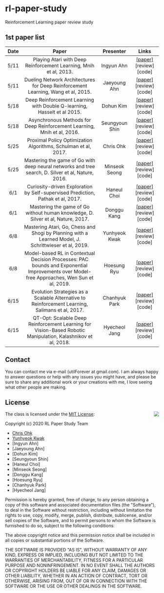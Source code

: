 # rl-paper-study

Reinforcement Learning paper review study

## 1st paper list

Date | Paper | Presenter | Links
:---: | :---: | :---: | :---:
5/11 | Playing Atari with Deep Reinforcement Learning, Mnih et al, 2013. | Ingyun Ahn | [[paper]](https://www.cs.toronto.edu/~vmnih/docs/dqn.pdf) [review] [code]
5/11 | Dueling Network Architectures for Deep Reinforcement Learning, Wang et al, 2015. | Jaeyoung Ahn | [[paper]](https://arxiv.org/abs/1511.06581) [review] [code]
5/18 | Deep Reinforcement Learning with Double Q-learning, Hasselt et al 2015. | Dohun Kim | [[paper]](https://arxiv.org/abs/1509.06461) [review] [code]
5/18 | Asynchronous Methods for Deep Reinforcement Learning, Mnih et al, 2016. | Seungyoun Shin | [[paper]](https://arxiv.org/abs/1602.01783) [review] [code]
5/25 | Proximal Policy Optimization Algorithms, Schulman et al, 2017. | Chris Ohk | [[paper]](https://arxiv.org/abs/1707.06347) [review] [code]
5/25 | Mastering the game of Go with deep neural networks and tree search, D. Silver et al, Nature, 2016. | Minseok Seong | [[paper]](https://www.nature.com/articles/nature16961) [review] [code]
6/1 | Curiosity-driven Exploration by Self-supervised Prediction, Pathak et al, 2017. | Haneul Choi | [[paper]](https://arxiv.org/abs/1705.05363) [review] [code]
6/1 | Mastering the game of Go without human knowledge, D. Silver et al, Nature, 2017. | Donggu Kang | [[paper]](https://www.nature.com/articles/nature24270) [review] [code]
6/8 | Mastering Atari, Go, Chess and Shogi by Planning with a Learned Model, J. Schrittwieser et al, 2019. | Yunhyeok Kwak | [[paper]](https://arxiv.org/pdf/1911.08265) [review] [code]
6/8 | Model-based RL in Contextual Decision Processes: PAC bounds and Exponential Improvements over Model-free Approaches, Wen Sun et al, 2019. | Hoesung Ryu | [[paper]](https://arxiv.org/abs/1811.08540) [review] [code]
6/15 | Evolution Strategies as a Scalable Alternative to Reinforcement Learning, Salimans et al, 2017. | Chanhyuk Park | [[paper]](https://arxiv.org/abs/1703.03864) [review] [code]
6/15 | QT-Opt: Scalable Deep Reinforcement Learning for Vision-Based Robotic Manipulation, Kalashnikov et al, 2018. | Hyecheol Jang | [[paper]](https://arxiv.org/abs/1806.10293) [review] [code]

## Contact

You can contact me via e-mail (utilForever at gmail.com). I am always happy to answer questions or help with any issues you might have, and please be sure to share any additional work or your creations with me, I love seeing what other people are making.

## License

<img align="right" src="http://opensource.org/trademarks/opensource/OSI-Approved-License-100x137.png">

The class is licensed under the [MIT License](http://opensource.org/licenses/MIT):

Copyright (c) 2020 RL Paper Study Team

  * [Chris Ohk](http://www.github.com/utilForever)
  * [Yunhyeok Kwak](https://github.com/yun-kwak)
  * [Ingyun Ahn]
  * [Jaeyoung Ahn]
  * [Dohun Kim]
  * [Seungyoun Shin]
  * [Haneul Choi]
  * [Minseok Seong]
  * [Donggu Kang]
  * [Hoesung Ryu]
  * [Chanhyuk Park]
  * [Hyecheol Jang]

Permission is hereby granted, free of charge, to any person obtaining a copy of this software and associated documentation files (the "Software"), to deal in the Software without restriction, including without limitation the rights to use, copy, modify, merge, publish, distribute, sublicense, and/or sell copies of the Software, and to permit persons to whom the Software is furnished to do so, subject to the following conditions:

The above copyright notice and this permission notice shall be included in all copies or substantial portions of the Software.

THE SOFTWARE IS PROVIDED "AS IS", WITHOUT WARRANTY OF ANY KIND, EXPRESS OR IMPLIED, INCLUDING BUT NOT LIMITED TO THE WARRANTIES OF MERCHANTABILITY, FITNESS FOR A PARTICULAR PURPOSE AND NONINFRINGEMENT. IN NO EVENT SHALL THE AUTHORS OR COPYRIGHT HOLDERS BE LIABLE FOR ANY CLAIM, DAMAGES OR OTHER LIABILITY, WHETHER IN AN ACTION OF CONTRACT, TORT OR OTHERWISE, ARISING FROM, OUT OF OR IN CONNECTION WITH THE SOFTWARE OR THE USE OR OTHER DEALINGS IN THE SOFTWARE.

